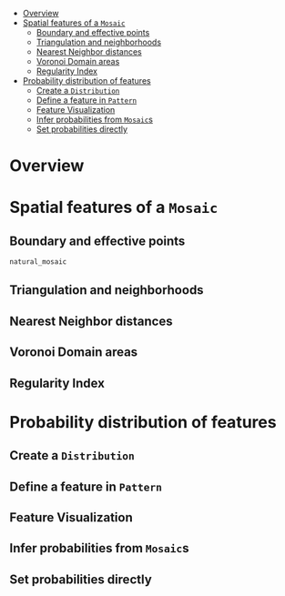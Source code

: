 - [Overview](#overview)
- [Spatial features of a `Mosaic`](#spatial-features-of-a-mosaic)
  - [Boundary and effective points](#boundary-and-effective-points)
  - [Triangulation and neighborhoods](#triangulation-and-neighborhoods)
  - [Nearest Neighbor distances](#nearest-neighbor-distances)
  - [Voronoi Domain areas](#voronoi-domain-areas)
  - [Regularity Index](#regularity-index)
- [Probability distribution of features](#probability-distribution-of-features)
  - [Create a `Distribution`](#create-a-distribution)
  - [Define a feature in `Pattern`](#define-a-feature-in-pattern)
  - [Feature Visualization](#feature-visualization)
  - [Infer probabilities from `Mosaic`s](#infer-probabilities-from-mosaics)
  - [Set probabilities directly](#set-probabilities-directly)

# Overview

# Spatial features of a `Mosaic`

## Boundary and effective points

```python
natural_mosaic
```

## Triangulation and neighborhoods

## Nearest Neighbor distances

## Voronoi Domain areas

## Regularity Index

# Probability distribution of features

## Create a `Distribution`

## Define a feature in `Pattern`

## Feature Visualization

## Infer probabilities from `Mosaic`s

## Set probabilities directly


